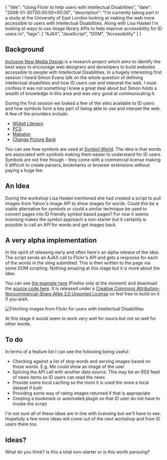 {
  "title": "Using Flickr to help users with Intellectual Disabilities",
  "date": "2008-01-30T00:00:00+00:00",
  "description": "I'm currently taking part in a study at the University of East London looking at making the web more accessible to users with Intellectual Disabilities. Along with Lisa Haskel I'm looking at ways to use image library APIs to help improve accessibility for ID users.\n",
  "tags": [
    "AJAX",
    "JavaScript",
    "DOM",
    "Accessibility"
  ]
}

## Background

[Inclusive New Media Design][1] is a research project which aims to identify the best ways to encourage web designers and developers to build websites accessible to people with Intellectual Disabilities. In a hugely interesting first session I heard Simon Evans talk on the whole question of defining intellectual disabilities and how ID users use and interpret the web. I must confess it was not something I knew a great deal about but Simon holds a wealth of knowledge in this area and was very good at communicating it. 

During the first session we looked a few of the sites available to ID users and how symbols form a key part of being able to use and interpet the web. A few of the providers include:

*   [Widgit Literacy][2]
*   [PCS][3]
*   [Makaton][4]
*   [Change Picture Bank][5]

You can see how symbols are used at [Symbol World][6]. The idea is that words are associated with symbols making them easier to understand for ID users. Symbols are not free though - they come with a commercial license making it difficult to create parsers, bookmarks or browser extensions without paying a huge fee.

## An Idea

During the workshop Lisa Haskel mentioned she had created a script to pull images from Yahoo's image API to show images for words. Could this be a viable alternative for symbols or could a simliar technique be used to convert pages into ID friendly symbol based pages? For now it seems licensing makes the symbol approach a non-starter but it certainly is possible to call an API for words and get images back.

## A very alpha implementation

In the spirit of releasing early and often here's an alpha release of the idea. The script sends an AJAX call to Flickr's API and gets a response for each of the words in the sting submitted. This is then written to the page via some DOM scripting. Nothing amazing at this stage but it is more about the idea. 

You can see [the example here][7] (Firefox only at the moment) and download the [source code here][8]. It is released under a [Creative Commons Attribution-Noncommercial-Share Alike 3.0 Unported License][9] so feel free to build on it if you wish.

![Fetching images from Flickr for users with Intellectual Disabilities][10] 

At this stage it would seem to work very well for nouns but not so well for other words.

## To do

In terms of a feature list I can see the following being useful:

*   Checking against a list of stop words and serving images based on those words. E.g. Me could show an image of the user
*   Splicing the API call with another data source. This may be an RSS feed of news items so ID users can read the news
*   Provide some local caching so the more it is used the more a local dataset if built
*   Providing some way of rating images returned if that is appropriate
*   Creating a bookmark or automated plugin so that ID user do not have to invoke the script

I'm not sure all of these ideas are in line with licensing but we'll have to see. Hopefully a few more ideas will come out of the next workshop and from ID users there too.

## Ideas?

What do you think? Is this a total non-starter or is this worth persuing?

 [1]: http://www.inclusivenewmedia.org/
 [2]: http://www.widgit.com/symbols/index.htm
 [3]: http://www.mayer-johnson-symbols.com/
 [4]: http://www.makaton.org/
 [5]: http://www.changepeople.co.uk/
 [6]: http://www.symbolworld.org/
 [7]: /examples/inmd/
 [8]: http://cdn.shapeshed.com/downloads/inmd_0.1.zip
 [9]: http://creativecommons.org/licenses/by-nc-sa/3.0/
 [10]: /images/articles/inmd_alpha.jpg
